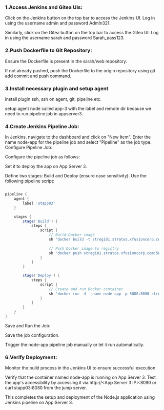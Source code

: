 ### 1.Access Jenkins and Gitea UIs:

Click on the Jenkins button on the top bar to access the Jenkins UI.
Log in using the username admin and password Adm!n321.

Similarly, click on the Gitea button on the top bar to access the Gitea UI.
Log in using the username sarah and password Sarah_pass123.

### 2.Push Dockerfile to Git Repository:

Ensure the Dockerfile is present in the sarah/web repository.

If not already pushed, push the Dockerfile to the origin repository using git add commit and push command.

### 3.Install necessary plugin and setup agent 

install plugin ssh, ssh on agent, git, pipeline etc.

setup agent node called app-3 with the label and remote dir because we need to run pipeline job in appserver3. 

### 4.Create Jenkins Pipeline Job:

In Jenkins, navigate to the dashboard and click on "New Item".
Enter the name node-app for the pipeline job and select "Pipeline" as the job type.
Configure Pipeline Job:

Configure the pipeline job as follows:

Set it to deploy the app on App Server 3.

Define two stages: Build and Deploy (ensure case sensitivity).
Use the following pipeline script:

```groovy

pipeline {
    agent {
        label 'stapp03'
    }

    stages {
        stage('Build') {
            steps {
                script {
                    // Build Docker image
                    sh 'docker build -t stregi01.stratos.xfusioncorp.com:5000/node-app:latest .'
                    
                    // Push Docker image to registry
                    sh 'docker push stregi01.stratos.xfusioncorp.com:5000/node-app:latest'
                }
            }
        }

        stage('Deploy') {
            steps {
                script {
                    // Create and run Docker container
                    sh 'docker run -d --name node-app -p 8080:8080 stregi01.stratos.xfusioncorp.com:5000/node-app:latest'
                }
            }
        }
    }
}
```
Save and Run the Job:

Save the job configuration.

Trigger the node-app pipeline job manually or let it run automatically.

### 6.Verify Deployment:

Monitor the build process in the Jenkins UI to ensure successful execution.

Verify that the container named node-app is running on App Server 3.
Test the app's accessibility by accessing it via http://<App Server 3 IP>:8080 or curl stapp03:8080 from the jump server.

This completes the setup and deployment of the Node.js application using Jenkins pipeline on App Server 3.